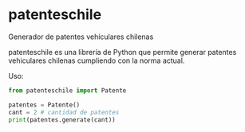 # patenteschile
Generador de patentes vehículares chilenas

patenteschile es una librería de Python que permite generar patentes vehiculares chilenas cumpliendo con la norma actual.

Uso:
```python
from patenteschile import Patente

patentes = Patente()
cant = 2 # cantidad de patentes
print(patentes.generate(cant))
```
